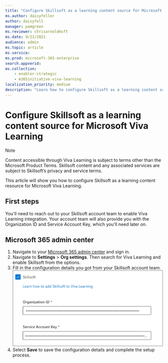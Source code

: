 ```yaml
---
title: "Configure Skillsoft as a learning content source for Microsoft Viva Learning"
ms.author: daisyfeller
author: daisyfell
manager: pamgreen
ms.reviewer: chrisarnoldmsft
ms.date: 9/21/2021
audience: admin
ms.topic: article
ms.service: 
ms.prod: microsoft-365-enterprise
search.appverid: 
ms.collection: 
    - enabler-strategic
    - m365initiative-viva-learning
localization_priority: medium
description: "Learn how to configure Skillsoft as a learning content source for Microsoft Viva Learning."
---
```


# Configure Skillsoft as a learning content source for Microsoft Viva Learning

>[!NOTE]
>Content accessible through Viva Learning is subject to terms other than the Microsoft Product Terms. Skillsoft content and any associated services are subject to Skillsoft’s privacy and service terms.

This article will show you how to configure Skillsoft as a learning content resource for Microsoft Viva Learning.

## First steps

You'll need to reach out to your Skillsoft account team to enable Viva Learning integration. Your account team will also provide you with the Organization ID and Service Account Key, which you'll need later on.

## Microsoft 365 admin center

1. Navigate to your [Microsoft 365 admin center](https://admin.microsoft.com) and sign in.
2. Navigate to **Settings** > **Org settings**. Then search for Viva Learning and enable Skillsoft from the options.
3. Fill in the configuration details you got from your Skillsoft account team.
    ![Image of Organization ID and Service Account Key entered](media/skillsoft-1.png)
4. Select **Save** to save the configuration details and complete the setup process.
